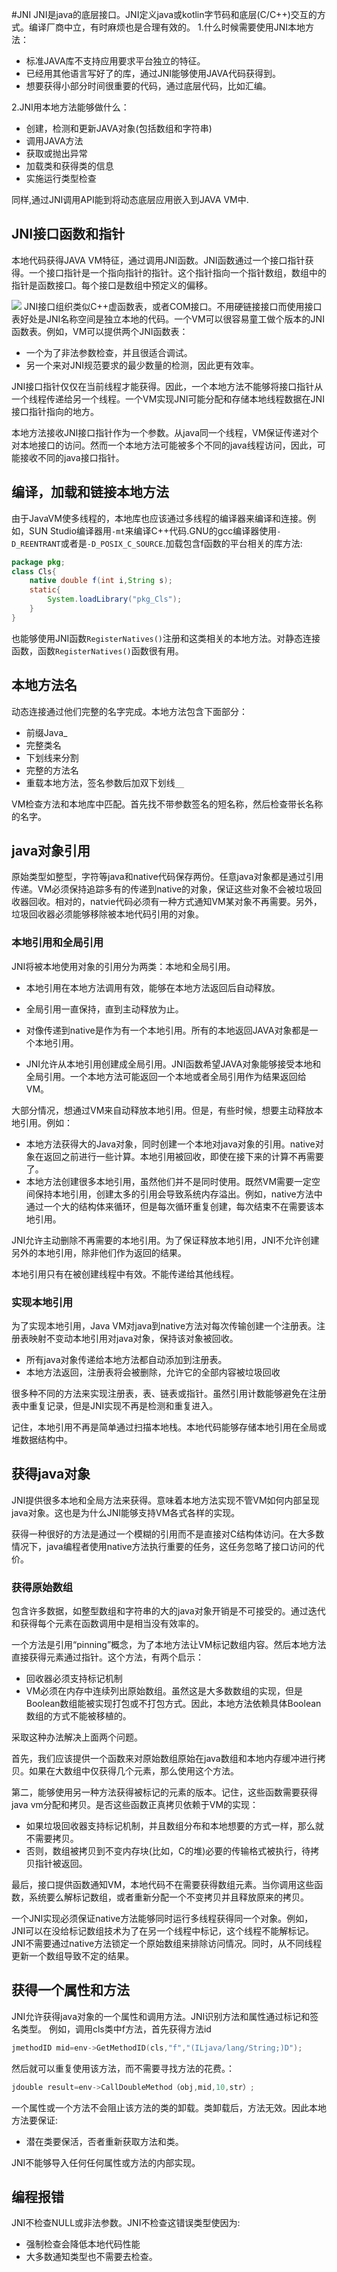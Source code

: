 #JNI
JNI是java的底层接口。JNI定义java或kotlin字节码和底层(C/C++)交互的方式。编译厂商中立，有时麻烦也是合理有效的。
1.什么时候需要使用JNI本地方法：

* 标准JAVA库不支持应用要求平台独立的特征。
* 已经用其他语言写好了的库，通过JNI能够使用JAVA代码获得到。
* 想要获得小部分时间很重要的代码，通过底层代码，比如汇编。

2.JNI用本地方法能够做什么：

* 创建，检测和更新JAVA对象(包括数组和字符串)
* 调用JAVA方法
* 获取或抛出异常
* 加载类和获得类的信息
* 实施运行类型检查

同样,通过JNI调用API能到将动态底层应用嵌入到JAVA VM中.

## JNI接口函数和指针
本地代码获得JAVA VM特征，通过调用JNI函数。JNI函数通过一个接口指针获得。一个接口指针是一个指向指针的指针。这个指针指向一个指针数组，数组中的指针是函数接口。每个接口是数组中预定义的偏移。

<image src="image/01-01.png"/>
JNI接口组织类似C++虚函数表，或者COM接口。不用硬链接接口而使用接口表好处是JNI名称空间是独立本地的代码。一个VM可以很容易童工做个版本的JNI函数表。例如，VM可以提供两个JNI函数表：

* 一个为了非法参数检查，并且很适合调试。
* 另一个来对JNI规范要求的最少数量的检测，因此更有效率。

JNI接口指针仅仅在当前线程才能获得。因此，一个本地方法不能够将接口指针从一个线程传递给另一个线程。一个VM实现JNI可能分配和存储本地线程数据在JNI接口指针指向的地方。

本地方法接收JNI接口指针作为一个参数。从java同一个线程，VM保证传递对个对本地接口的访问。然而一个本地方法可能被多个不同的java线程访问，因此，可能接收不同的java接口指针。

## 编译，加载和链接本地方法
由于JavaVM使多线程的，本地库也应该通过多线程的编译器来编译和连接。例如，SUN Studio编译器用`-mt`来编译C++代码.GNU的gcc编译器使用`-D_REENTRANT`或者是`-D_POSIX_C_SOURCE`.加载包含f函数的平台相关的库方法:

```java
package pkg;
class Cls{
	native double f(int i,String s);
	static{
		System.loadLibrary("pkg_Cls");
	}
}
```

也能够使用JNI函数`RegisterNatives()`注册和这类相关的本地方法。对静态连接函数，函数`RegisterNatives()`函数很有用。

## 本地方法名

动态连接通过他们完整的名字完成。本地方法包含下面部分：

* 前缀Java_
* 完整类名
* 下划线来分割
* 完整的方法名
* 重载本地方法，签名参数后加双下划线`__`

VM检查方法和本地库中匹配。首先找不带参数签名的短名称，然后检查带长名称的名字。

## java对象引用
原始类型如整型，字符等java和native代码保存两份。任意java对象都是通过引用传递。VM必须保持追踪多有的传递到native的对象，保证这些对象不会被垃圾回收器回收。相对的，natvie代码必须有一种方式通知VM某对象不再需要。另外，垃圾回收器必须能够移除被本地代码引用的对象。

### 本地引用和全局引用
JNI将被本地使用对象的引用分为两类：本地和全局引用。

* 本地引用在本地方法调用有效，能够在本地方法返回后自动释放。
* 全局引用一直保持，直到主动释放为止。

* 对像传递到native是作为有一个本地引用。所有的本地返回JAVA对象都是一个本地引用。
* JNI允许从本地引用创建成全局引用。JNI函数希望JAVA对象能够接受本地和全局引用。一个本地方法可能返回一个本地或者全局引用作为结果返回给VM。

大部分情况，想通过VM来自动释放本地引用。但是，有些时候，想要主动释放本地引用。例如：

* 本地方法获得大的Java对象，同时创建一个本地对java对象的引用。native对象在返回之前进行一些计算。本地引用被回收，即使在接下来的计算不再需要了。
* 本地方法创建很多本地引用，虽然他们并不是同时使用。既然VM需要一定空间保持本地引用，创建太多的引用会导致系统内存溢出。例如，native方法中通过一个大的结构体来循环，但是每次循环重复创建，每次结束不在需要该本地引用。

JNI允许主动删除不再需要的本地引用。为了保证释放本地引用，JNI不允许创建另外的本地引用，除非他们作为返回的结果。

本地引用只有在被创建线程中有效。不能传递给其他线程。

### 实现本地引用
为了实现本地引用，Java VM对java到native方法对每次传输创建一个注册表。注册表映射不变动本地引用对java对象，保持该对象被回收。

* 所有java对象传递给本地方法都自动添加到注册表。
* 本地方法返回，注册表将会被删除，允许它的全部内容被垃圾回收

很多种不同的方法来实现注册表，表、链表或指针。虽然引用计数能够避免在注册表中重复记录，但是JNI实现不再是检测和重复进入。

记住，本地引用不再是简单通过扫描本地栈。本地代码能够存储本地引用在全局或堆数据结构中。

## 获得java对象
JNI提供很多本地和全局方法来获得。意味着本地方法实现不管VM如何内部呈现java对象。这也是为什么JNI能够支持VM各式各样的实现。

获得一种很好的方法是通过一个模糊的引用而不是直接对C结构体访问。在大多数情况下，java编程者使用native方法执行重要的任务，这任务忽略了接口访问的代价。

### 获得原始数组
包含许多数据，如整型数组和字符串的大的java对象开销是不可接受的。通过迭代和获得每个元素在函数调用中是相当没有效率的。

一个方法是引用“pinning”概念，为了本地方法让VM标记数组内容。然后本地方法直接获得元素通过指针。这个方法，有两个启示：

* 回收器必须支持标记机制
* VM必须在内存中连续列出原始数组。虽然这是大多数数组的实现，但是Boolean数组能被实现打包或不打包方式。因此，本地方法依赖具体Boolean数组的方式不能被移植的。

采取这种办法解决上面两个问题。

首先，我们应该提供一个函数来对原始数组原始在java数组和本地内存缓冲进行拷贝。如果在大数组中仅获得几个元素，那么使用这个方法。

第二，能够使用另一种方法获得被标记的元素的版本。记住，这些函数需要获得java vm分配和拷贝。是否这些函数正真拷贝依赖于VM的实现：

* 如果垃圾回收器支持标记机制，并且数组分布和本地想要的方式一样，那么就不需要拷贝。
* 否则，数组被拷贝到不变内存块(比如，C的堆)必要的传输格式被执行，待拷贝指针被返回。

最后，接口提供函数通知VM，本地代码不在需要获得数组元素。当你调用这些函数，系统要么解标记数组，或者重新分配一个不变拷贝并且释放原来的拷贝。

一个JNI实现必须保证native方法能够同时运行多线程获得同一个对象。例如，JNI可以在没给标记数组技术为了在另一个线程中标记，这个线程不能解标记。JNI不需要通过native方法锁定一个原始数组来排除访问情况。同时，从不同线程更新一个数组导致不定的结果。

## 获得一个属性和方法

JNI允许获得java对象的一个属性和调用方法。JNI识别方法和属性通过标记和签名类型。
例如，调用cls类中f方法，首先获得方法id

```cpp
jmethodID mid=env->GetMethodID(cls,"f","(ILjava/lang/String;)D");
```
然后就可以重复使用该方法，而不需要寻找方法的花费。：

```cpp
jdouble result=env->CallDoubleMethod（obj,mid,10,str）;
```

一个属性或一个方法不会阻止该方法的类的卸载。类卸载后，方法无效。因此本地方法要保证:

* 潜在类要保活，否者重新获取方法和类。

JNI不能够导入任何任何属性或方法的内部实现。

## 编程报错

JNI不检查NULL或非法参数。JNI不检查这错误类型使因为:

* 强制检查会降低本地代码性能
* 大多数通知类型也不需要去检查。


